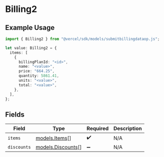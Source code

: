 # Billing2

## Example Usage

```typescript
import { Billing2 } from "@vercel/sdk/models/submitbillingdataop.js";

let value: Billing2 = {
  items: [
    {
      billingPlanId: "<id>",
      name: "<value>",
      price: "664.25",
      quantity: 5861.41,
      units: "<value>",
      total: "<value>",
    },
  ],
};
```

## Fields

| Field                                        | Type                                         | Required                                     | Description                                  |
| -------------------------------------------- | -------------------------------------------- | -------------------------------------------- | -------------------------------------------- |
| `items`                                      | [models.Items](../models/items.md)[]         | :heavy_check_mark:                           | N/A                                          |
| `discounts`                                  | [models.Discounts](../models/discounts.md)[] | :heavy_minus_sign:                           | N/A                                          |